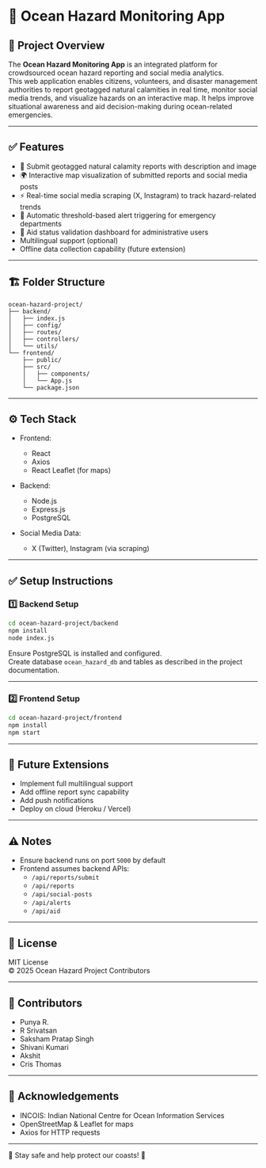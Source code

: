 # 🌊 Ocean Hazard Monitoring App

## 🚀 Project Overview

The **Ocean Hazard Monitoring App** is an integrated platform for crowdsourced ocean hazard reporting and social media analytics.  
This web application enables citizens, volunteers, and disaster management authorities to report geotagged natural calamities in real time, monitor social media trends, and visualize hazards on an interactive map. It helps improve situational awareness and aid decision-making during ocean-related emergencies.

---

## ✅ Features

- 📝 Submit geotagged natural calamity reports with description and image  
- 🌍 Interactive map visualization of submitted reports and social media posts  
- ⚡ Real-time social media scraping (X, Instagram) to track hazard-related trends  
- 🚨 Automatic threshold-based alert triggering for emergency departments  
- 🏥 Aid status validation dashboard for administrative users  
- Multilingual support (optional)  
- Offline data collection capability (future extension)  

---

## 🏗️ Folder Structure

```plaintext
ocean-hazard-project/
├── backend/
│   ├── index.js
│   ├── config/
│   ├── routes/
│   ├── controllers/
│   └── utils/
└── frontend/
    ├── public/
    ├── src/
    │   ├── components/
    │   └── App.js
    └── package.json
```

---

## ⚙️ Tech Stack

- Frontend:
    - React  
    - Axios  
    - React Leaflet (for maps)  

- Backend:
    - Node.js  
    - Express.js  
    - PostgreSQL  

- Social Media Data:
    - X (Twitter), Instagram (via scraping)  

---

## ✅ Setup Instructions

### 1️⃣ Backend Setup

```bash
cd ocean-hazard-project/backend
npm install
node index.js
```

Ensure PostgreSQL is installed and configured.  
Create database `ocean_hazard_db` and tables as described in the project documentation.

---

### 2️⃣ Frontend Setup

```bash
cd ocean-hazard-project/frontend
npm install
npm start
```

<!-- App will be available at:  
[http://localhost:3000](http://localhost:3000) -->

---

## 🔮 Future Extensions

- Implement full multilingual support  
- Add offline report sync capability  
- Add push notifications  
- Deploy on cloud (Heroku / Vercel)  

---

## ⚠️ Notes

- Ensure backend runs on port `5000` by default  
- Frontend assumes backend APIs:
    - `/api/reports/submit`  
    - `/api/reports`  
    - `/api/social-posts`  
    - `/api/alerts`  
    - `/api/aid`  

---

## 📄 License

MIT License  
© 2025 Ocean Hazard Project Contributors  

---

## 👥 Contributors

- Punya R.  
- R Srivatsan 
- Saksham Pratap Singh
- Shivani Kumari
- Akshit
- Cris Thomas

---

## 🎯 Acknowledgements

- INCOIS: Indian National Centre for Ocean Information Services  
- OpenStreetMap & Leaflet for maps  
- Axios for HTTP requests  

---

🌊 Stay safe and help protect our coasts! 🌊
